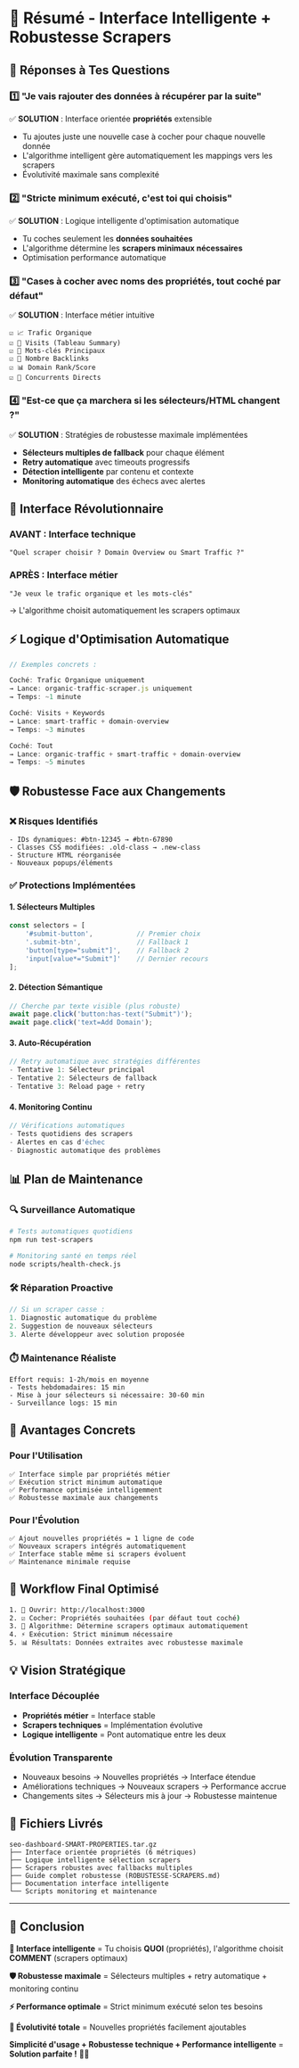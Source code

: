 # 🧠 Résumé - Interface Intelligente + Robustesse Scrapers

## 🎯 **Réponses à Tes Questions**

### 1️⃣ **"Je vais rajouter des données à récupérer par la suite"**
✅ **SOLUTION** : Interface orientée **propriétés** extensible
- Tu ajoutes juste une nouvelle case à cocher pour chaque nouvelle donnée
- L'algorithme intelligent gère automatiquement les mappings vers les scrapers
- Évolutivité maximale sans complexité

### 2️⃣ **"Stricte minimum exécuté, c'est toi qui choisis"**  
✅ **SOLUTION** : Logique intelligente d'optimisation automatique
- Tu coches seulement les **données souhaitées**
- L'algorithme détermine les **scrapers minimaux nécessaires**
- Optimisation performance automatique

### 3️⃣ **"Cases à cocher avec noms des propriétés, tout coché par défaut"**
✅ **SOLUTION** : Interface métier intuitive
```
☑️ 📈 Trafic Organique
☑️ 🚗 Visits (Tableau Summary)
☑️ 🔑 Mots-clés Principaux
☑️ 🔗 Nombre Backlinks
☑️ 📊 Domain Rank/Score
☑️ 🏁 Concurrents Directs
```

### 4️⃣ **"Est-ce que ça marchera si les sélecteurs/HTML changent ?"**
✅ **SOLUTION** : Stratégies de robustesse maximale implémentées
- **Sélecteurs multiples de fallback** pour chaque élément
- **Retry automatique** avec timeouts progressifs
- **Détection intelligente** par contenu et contexte
- **Monitoring automatique** des échecs avec alertes

## 🧠 **Interface Révolutionnaire**

### **AVANT** : Interface technique
```
"Quel scraper choisir ? Domain Overview ou Smart Traffic ?"
```

### **APRÈS** : Interface métier
```
"Je veux le trafic organique et les mots-clés"
```
→ L'algorithme choisit automatiquement les scrapers optimaux

## ⚡ **Logique d'Optimisation Automatique**

```javascript
// Exemples concrets :

Coché: Trafic Organique uniquement
→ Lance: organic-traffic-scraper.js uniquement
→ Temps: ~1 minute

Coché: Visits + Keywords  
→ Lance: smart-traffic + domain-overview
→ Temps: ~3 minutes

Coché: Tout
→ Lance: organic-traffic + smart-traffic + domain-overview
→ Temps: ~5 minutes
```

## 🛡️ **Robustesse Face aux Changements**

### ❌ **Risques Identifiés**
```
- IDs dynamiques: #btn-12345 → #btn-67890
- Classes CSS modifiées: .old-class → .new-class
- Structure HTML réorganisée
- Nouveaux popups/éléments
```

### ✅ **Protections Implémentées**

#### 1. **Sélecteurs Multiples**
```javascript
const selectors = [
    '#submit-button',           // Premier choix
    '.submit-btn',              // Fallback 1
    'button[type="submit"]',    // Fallback 2
    'input[value*="Submit"]'    // Dernier recours
];
```

#### 2. **Détection Sémantique**
```javascript
// Cherche par texte visible (plus robuste)
await page.click('button:has-text("Submit")');
await page.click('text=Add Domain');
```

#### 3. **Auto-Récupération**
```javascript
// Retry automatique avec stratégies différentes
- Tentative 1: Sélecteur principal
- Tentative 2: Sélecteurs de fallback
- Tentative 3: Reload page + retry
```

#### 4. **Monitoring Continu**
```javascript
// Vérifications automatiques
- Tests quotidiens des scrapers
- Alertes en cas d'échec
- Diagnostic automatique des problèmes
```

## 📊 **Plan de Maintenance**

### 🔍 **Surveillance Automatique**
```bash
# Tests automatiques quotidiens
npm run test-scrapers

# Monitoring santé en temps réel
node scripts/health-check.js
```

### 🛠️ **Réparation Proactive**
```javascript
// Si un scraper casse :
1. Diagnostic automatique du problème
2. Suggestion de nouveaux sélecteurs
3. Alerte développeur avec solution proposée
```

### ⏱️ **Maintenance Réaliste**
```
Effort requis: 1-2h/mois en moyenne
- Tests hebdomadaires: 15 min
- Mise à jour sélecteurs si nécessaire: 30-60 min
- Surveillance logs: 15 min
```

## 🎯 **Avantages Concrets**

### Pour l'Utilisation
```
✅ Interface simple par propriétés métier
✅ Exécution strict minimum automatique  
✅ Performance optimisée intelligemment
✅ Robustesse maximale aux changements
```

### Pour l'Évolution
```
✅ Ajout nouvelles propriétés = 1 ligne de code
✅ Nouveaux scrapers intégrés automatiquement
✅ Interface stable même si scrapers évoluent
✅ Maintenance minimale requise
```

## 🚀 **Workflow Final Optimisé**

```bash
1. 📂 Ouvrir: http://localhost:3000
2. ☑️ Cocher: Propriétés souhaitées (par défaut tout coché)
3. 🧠 Algorithme: Détermine scrapers optimaux automatiquement
4. ⚡ Exécution: Strict minimum nécessaire 
5. 📊 Résultats: Données extraites avec robustesse maximale
```

## 💡 **Vision Stratégique**

### Interface Découplée
- **Propriétés métier** = Interface stable
- **Scrapers techniques** = Implémentation évolutive
- **Logique intelligente** = Pont automatique entre les deux

### Évolution Transparente  
- Nouveaux besoins → Nouvelles propriétés → Interface étendue
- Améliorations techniques → Nouveaux scrapers → Performance accrue
- Changements sites → Sélecteurs mis à jour → Robustesse maintenue

## 📁 **Fichiers Livrés**

```
seo-dashboard-SMART-PROPERTIES.tar.gz
├── Interface orientée propriétés (6 métriques)
├── Logique intelligente sélection scrapers  
├── Scrapers robustes avec fallbacks multiples
├── Guide complet robustesse (ROBUSTESSE-SCRAPERS.md)
├── Documentation interface intelligente
└── Scripts monitoring et maintenance
```

---

## 🎉 **Conclusion**

**🧠 Interface intelligente** = Tu choisis **QUOI** (propriétés), l'algorithme choisit **COMMENT** (scrapers optimaux)

**🛡️ Robustesse maximale** = Sélecteurs multiples + retry automatique + monitoring continu

**⚡ Performance optimale** = Strict minimum exécuté selon tes besoins

**🔄 Évolutivité totale** = Nouvelles propriétés facilement ajoutables

**Simplicité d'usage + Robustesse technique + Performance intelligente** = **Solution parfaite !** 🚀✨